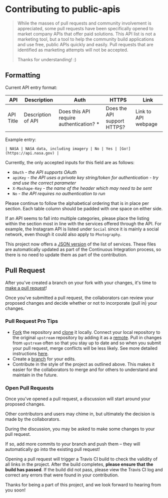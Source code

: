 # Contributing to public-apis

> While the masses of pull requests and community involvement is appreciated, some pull requests have been specifically
opened to market company APIs that offer paid solutions. This API list is not a marketing tool, but a tool to help the
community build applications and use free, public APIs quickly and easily. Pull requests that are identified as marketing attempts will not be accepted.
>
> Thanks for understanding! :)

## Formatting

Current API entry format:

| API | Description | Auth | HTTPS | Link |
| --- | --- | --- | --- | --- |
| API Title | Description of API | Does this API require authentication? * | Does the API support HTTPS? | Link to API webpage |

Example entry:

```
| NASA | NASA data, including imagery | No | Yes | [Go!](https://api.nasa.gov) |
```

Currently, the only accepted inputs for this field are as follows:

* `OAuth` - _the API supports OAuth_
* `apiKey` - _the API uses a private key string/token for authentication - try and use the correct parameter_
* `X-Mashape-Key` - _the name of the header which may need to be sent_
* `No` - _the API requires no authentication to run_

Please continue to follow the alphabetical ordering that is in place per section. Each table column should be padded with one space on either side.

If an API seems to fall into multiple categories, please place the listing within the section most in line with the services offered through the API. For example, the Instagram API is listed under `Social` since it is mainly a social network, even though it could also apply to `Photography`.

This project now offers a [JSON version](json/) of the list of services. These files are automatically updated as part of the Continuous Integration process, so there is no need to update them as part of the contribution. 

## Pull Request

After you've created a branch on your fork with your changes, it's time to [make a pull request][pr-link]!

Once you’ve submitted a pull request, the collaborators can review your proposed changes and decide whether or not to incorporate (pull in) your changes.

### Pull Request Pro Tips

* [Fork][fork-link] the repository and [clone][clone-link] it locally.
Connect your local repository to the original `upstream` repository by adding it as a [remote][remote-link].
Pull in changes from `upstream` often so that you stay up to date and so when you submit your pull request,
merge conflicts will be less likely. See more detailed instructions [here][syncing-link].
* Create a [branch][branch-link] for your edits.
* Contribute in the style of the project as outlined above. This makes it easier for the collaborators to merge
and for others to understand and maintain in the future.

### Open Pull Requests

Once you’ve opened a pull request, a discussion will start around your proposed changes.

Other contributors and users may chime in, but ultimately the decision is made by the collaborators.

During the discussion, you may be asked to make some changes to your pull request.

If so, add more commits to your branch and push them – they will automatically go into the existing pull request!

Opening a pull request will trigger a Travis CI build to check the validity of all links in the project. After the build completes, **please ensure that the build has passed**. If the build did not pass, please view the Travis CI log and correct any errors that were found in your contribution. 

Thanks for being a part of this project, and we look forward to hearing from you soon! 

[branch-link]: <http://guides.github.com/introduction/flow/>
[clone-link]: <https://help.github.com/articles/cloning-a-repository/>
[fork-link]: <http://guides.github.com/activities/forking/>
[oauth-link]: <https://en.wikipedia.org/wiki/OAuth>
[pr-link]: <https://help.github.com/articles/creating-a-pull-request/>
[remote-link]: <https://help.github.com/articles/configuring-a-remote-for-a-fork/>
[syncing-link]: <https://help.github.com/articles/syncing-a-fork>


